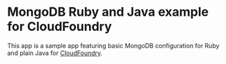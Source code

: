# MongoDB Ruby and Java example for CloudFoundry

This app is a sample app featuring basic MongoDB configuration for Ruby and plain Java for [CloudFoundry](http://cloudfoundry.com).
